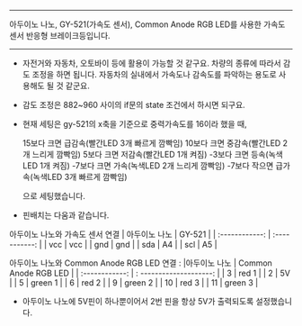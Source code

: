 
 
***
아두이노 나노, GY-521(가속도 센서), Common Anode RGB LED를 사용한 가속도 센서 반응형 브레이크등입니다. 
***

* 자전거와 자동차, 오토바이 등에 활용이 가능할 것 같구요. 차량의 종류에 따라서 감도 조정을 하면 됩니다. 자동차의 실내에서 가속도나 감속도를 파악하는 용도로 사용해도 될 것 같군요. 

* 감도 조정은 882~960 사이의 if문의 state 조건에서 하시면 되구요. 

* 현재 세팅은 gy-521의 x축을 기준으로 중력가속도를 16이라 했을 때, 

   15보다 크면 급감속(빨간LED 3개 빠르게 깜빡임)
   10보다 크면 중감속(빨간LED 2개 느리게 깜빡임)
   5보다 크면 저감속(빨간LED 1개 켜짐)
   -3보다 크면 등속(녹색LED 1개 켜짐)
   -7보다 크면 가속(녹색LED 2개 느리게 깜빡임)
   -7보다 작으면 급가속(녹색LED 3개 빠르게 깜빡임)

   으로 세팅했습니다. 



* 핀배치는 다움과 같습니다. 

아두이노 나노와 가속도 센서 연결
| 아두이노 나노  | GY-521 |
| :------------: | :-----------: |
| vcc           |   vcc       |
| gnd           |   gnd       |
| sda           |   A4        |
| scl           |   A5        |


  
 아두이노 나노와 Common Anode RGB LED 연결
: 
|아두이노 나노   |   Common Anode RGB LED  |
| :------------: | : --------------------: |
| 3              |    red 1                | 
| 2              |    5V                   | 
| 5              |    green 1              | 
| 6              |    red 2                | 
| 9              |    green 2              | 
| 10             |    red 3                | 
| 11             |    green 3              | 
 
   
 
 * 아두이노 나노에 5V핀이 하나뿐이어서 2번 핀을 항상 5V가 출력되도록 설정했습니다. 
